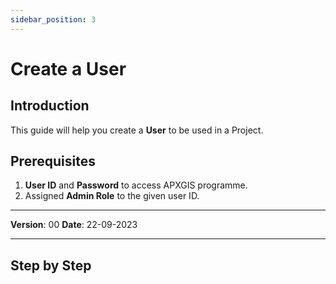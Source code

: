 ```yaml
---
sidebar_position: 3
---
```


# Create a User

## **Introduction**
This guide will help you create a **User** to be used in a Project.

## **Prerequisites**
1.	**User ID** and **Password** to access APXGIS programme.
2.	Assigned **Admin Role** to the given user ID.


------------

**Version**: 00
**Date**: 22-09-2023

------------
## **Step by Step**